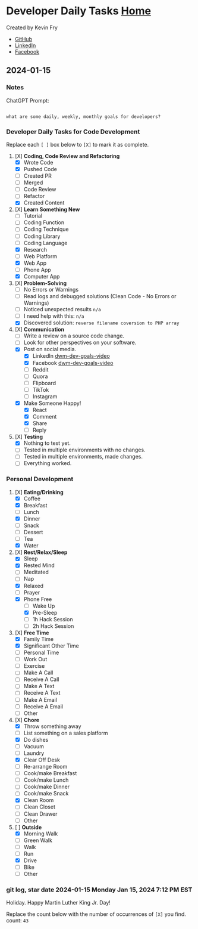 # Developer Daily Tasks [Home](https://github.com/kevinfry/dev-advancement)
Created by Kevin Fry
- [GitHub](https://github.com/kevinfry)
- [LinkedIn](https://www.linkedin.com/in/kevinjfry/)
- [Facebook](https://www.facebook.com/kevinjfry)

## 2024-01-15
### Notes
ChatGPT Prompt:
```text

what are some daily, weekly, monthly goals for developers?

```
### Developer Daily Tasks for Code Development
Replace each `[ ]` box below to `[X]` to mark it as complete.

1. [X] **Coding, Code Review and Refactoring**
    - [X] Wrote Code
    - [X] Pushed Code
    - [ ] Created PR
    - [ ] Merged
    - [ ] Code Review
    - [ ] Refactor
    - [X] Created Content

2. [X] **Learn Something New**
    - [ ] Tutorial
    - [ ] Coding Function
    - [ ] Coding Technique
    - [ ] Coding Library
    - [ ] Coding Language
    - [X] Research
    - [ ] Web Platform
    - [X] Web App
    - [ ] Phone App
    - [X] Computer App

3. [X] **Problem-Solving**
    - [ ] No Errors or Warnings
    - [ ] Read logs and debugged solutions (Clean Code - No Errors or Warnings)
    - [ ] Noticed unexpected results ` n/a `
    - [ ] I need help with this: ` n/a `
    - [X] Discovered solution: `reverse filename coversion to PHP array`

4. [X] **Communication**
    - [ ] Write a review on a source code change.
    - [ ] Look for other perspectives on your software.
    - [X] Post on social media.
        - [X] LinkedIn [dwm-dev-goals-video](https://www.linkedin.com/posts/kevinjfry_developergoals-codingjourney-techcommunity-activity-7152738526986436608-Ojpr?utm_source=share&utm_medium=member_desktop)
        - [X] Facebook [dwm-dev-goals-video](https://www.facebook.com/kevinjfry/posts/pfbid02iHW3SgJKAvkgBL5Jz6V6wdgG9pY7B27ZJjFrPAAL5A8qGr4CEek4q6AjBM9v4wh4l?__cft__[0]=AZVTTSxA_1oMybLQL_iao2uzzs2N8EjOQ_RPDlzYYYAtSCisEPAwwRSvwwA-2x6BBpLSm_-7qifo_fxzOn2xiIRZMbjRx3yZOYu5KjyEYSBcudvqPbSpw3ZhhSD4QvoItjg8go5pN-VT6OuLNgF77vmnzntqYSaTRpKDTg1aOXE4Hw&__tn__=%2CO%2CP-R)
        - [ ] Reddit
        - [ ] Quora
        - [ ] Flipboard
        - [ ] TikTok
        - [ ] Instagram
    - [X] Make Someone Happy!
        - [X] React
        - [X] Comment
        - [X] Share
        - [ ] Reply

5. [X] **Testing**
    - [X] Nothing to test yet.
    - [ ] Tested in multiple environments with no changes.
    - [ ] Tested in multiple environments, made changes.
    - [ ] Everything worked.

### Personal Development
1. [X] **Eating/Drinking**
    - [X] Coffee
    - [X] Breakfast
    - [ ] Lunch
    - [X] Dinner
    - [ ] Snack
    - [ ] Dessert
    - [ ] Tea
    - [X] Water

2. [X] **Rest/Relax/Sleep**
    - [X] Sleep
    - [X] Rested Mind
    - [ ] Meditated
    - [ ] Nap
    - [X] Relaxed
    - [ ] Prayer
    - [X] Phone Free
        - [ ] Wake Up
        - [X] Pre-Sleep
        - [ ] 1h Hack Session
        - [ ] 2h Hack Session

3. [X] **Free Time**
    - [X] Family Time
    - [X] Significant Other Time
    - [ ] Personal Time
    - [ ] Work Out
    - [ ] Exercise
    - [ ] Make A Call
    - [ ] Receive A Call
    - [ ] Make A Text
    - [ ] Receive A Text
    - [ ] Make A Email
    - [ ] Receive A Email
    - [ ] Other

4. [X] **Chore**
    - [X] Throw something away
    - [ ] List something on a sales platform
    - [X] Do dishes
    - [ ] Vacuum
    - [ ] Laundry
    - [X] Clear Off Desk
    - [ ] Re-arrange Room
    - [ ] Cook/make Breakfast
    - [ ] Cook/make Lunch
    - [ ] Cook/make Dinner
    - [ ] Cook/make Snack
    - [X] Clean Room
    - [ ] Clean Closet
    - [ ] Clean Drawer
    - [ ] Other

5. [ ] **Outside**
    - [X] Morning Walk
    - [ ] Green Walk
    - [ ] Walk
    - [ ] Run
    - [X] Drive
    - [ ] Bike
    - [ ] Other

### git log, star date 2024-01-15 Monday Jan 15, 2024 7:12 PM EST

Holiday. Happy Martin Luther King Jr. Day!

Replace the count below with the number of occurrences of `[X]` you find.
count: `43`
